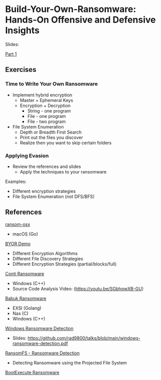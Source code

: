 # Build-Your-Own-Ransomware: Hands-On Offensive and Defensive Insights

Slides:

[Part 1](./slides/part1.pdf)

## Exercises

### Time to Write Your Own Ransomware

- Implement hybrid encryption
  - Master + Ephemeral Keys
  - Encryption + Decryption
    - String - one program
    - File - one program
    - File - two program
- File System Enumeration
  - Depth or Breadth First Search
  - Print out the files you discover
  - Realize then you want to skip certain folders

### Applying Evasion

- Review the references and slides
  - Apply the techniques to your ransomware

Examples:

- Different encryption strategies
- File System Enumeration (not DFS/BFS)

## References

[ransom-osx](./ransom-osx/locker/main.go)

- macOS (Go)

[BYOR Demo](./byor/README.md)

- Different Encryption Algorithms
- Different File Discovery Strategies
- Different Encryption Strategies (partial/blocks/full)

[Conti Ransomware](https://github.com/gharty03/Conti-Ransomware)

- Windows (C++)
- Source Code Analysis Video: (https://youtu.be/SGbhqwXB-GU)

[Babuk Ransomware](hhttps://github.com/Hildaboo/BabukRansomwareSourceCode/tree/main)

- EXSI (Golang)
- Nas (C)
- Windows (C++)

[Windows Ransomware Detection](https://youtu.be/5t67BFcC-MQ)

- Slides: https://github.com/rad9800/talks/blob/main/windows-ransomware-detection.pdf

[RansomFS - Ransomware Detection](https://github.com/rad9800/RansomFS)

- Detecting Ransomware using the Projected File System

[BootExecute Ransomware](./bootexecute/README.md)
